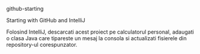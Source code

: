 github-starting

Starting with GitHub and IntelliJ

Folosind IntelliJ, descarcati acest proiect pe calculatorul personal, adaugati o clasa Java care tipareste un mesaj la consola si actualizati fisierele din repository-ul corespunzator.

